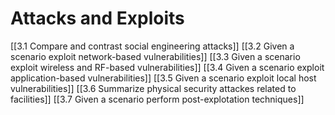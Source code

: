 # Attacks and Exploits
[[3.1 Compare and contrast social engineering attacks]]
[[3.2 Given a scenario exploit network-based vulnerabilities]]
[[3.3 Given a scenario exploit wireless and RF-based vulnerabilities]]
[[3.4 Given a scenario exploit application-based vulnerabilities]]
[[3.5 Given a scenario exploit local host vulnerabilities]]
[[3.6 Summarize physical security attackes related to facilities]]
[[3.7 Given a scenario perform post-explotation techniques]]
